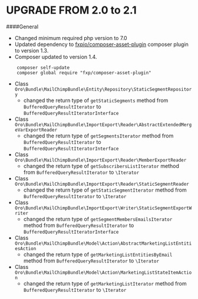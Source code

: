 UPGRADE FROM 2.0 to 2.1
========================

####General
- Changed minimum required php version to 7.0
- Updated dependency to [fxpio/composer-asset-plugin](https://github.com/fxpio/composer-asset-plugin) composer plugin to version 1.3.
- Composer updated to version 1.4.

```
    composer self-update
    composer global require "fxp/composer-asset-plugin"
```

- Class `Oro\Bundle\MailChimpBundle\Entity\Repository\StaticSegmentRepository`
    - changed the return type of `getStaticSegments` method from `BufferedQueryResultIterator` to `BufferedQueryResultIteratorInterface`
- Class `Oro\Bundle\MailChimpBundle\ImportExport\Reader\AbstractExtendedMergeVarExportReader`
    - changed the return type of `getSegmentsIterator` method from `BufferedQueryResultIterator` to `BufferedQueryResultIteratorInterface`
- Class `Oro\Bundle\MailChimpBundle\ImportExport\Reader\MemberExportReader`
    - changed the return type of `getSubscribersListIterator` method from `BufferedQueryResultIterator` to `\Iterator`
- Class `Oro\Bundle\MailChimpBundle\ImportExport\Reader\StaticSegmentReader`
    - changed the return type of `getStaticSegmentIterator` method from `BufferedQueryResultIterator` to `\Iterator`
- Class `Oro\Bundle\MailChimpBundle\ImportExport\Writer\StaticSegmentExportWriter`
    - changed the return type of `getSegmentMembersEmailsIterator` method from `BufferedQueryResultIterator` to `BufferedQueryResultIteratorInterface`
- Class `Oro\Bundle\MailChimpBundle\Model\Action\AbstractMarketingListEntitiesAction`
    - changed the return type of `getMarketingListEntitiesByEmail` method from `BufferedQueryResultIterator` to `\Iterator`
- Class `Oro\Bundle\MailChimpBundle\Model\Action\MarketingListStateItemAction`
    - changed the return type of `getMarketingListIterator` method from `BufferedQueryResultIterator` to `\Iterator`
